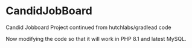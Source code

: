 # CandidJobBoard
Candid Jobboard Project continued from hutchlabs/gradlead code

Now modifying the code so that it will work in PHP 8.1 and latest MySQL.
